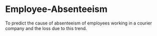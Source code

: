 # Employee-Absenteeism
To predict the cause of absenteeism of employees working in a courier company and the loss due to this trend.
